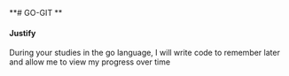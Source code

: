 **# GO-GIT **

#### Justify ####
During your studies in the go language, I will write code to remember later and
allow me to view my progress over time
